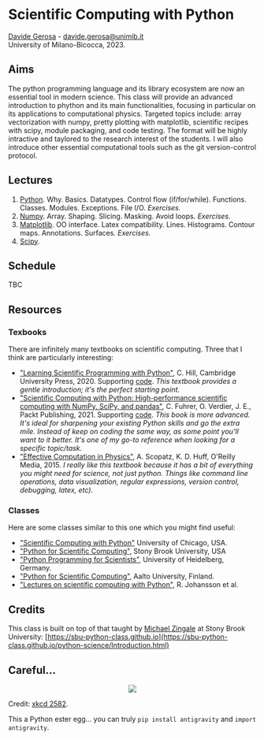 
# Scientific Computing with Python

[Davide Gerosa](https://davidegerosa.com/)  - davide.gerosa@unimib.it  
University of Milano-Bicocca, 2023.

## Aims

The python programming language and its library ecosystem are now an essential tool in modern science. This class will provide an advanced introduction to phython and its main functionalities, focusing in particular on its applications to computational physics. Targeted topics include: array vectorization with numpy, pretty plotting with matplotlib, scientific recipes with scipy, module packaging, and code testing. The format will be highly intractive and taylored to the research interest of the students. I will also introduce other essential computational tools such as the git version-control protocol.  

## Lectures


1. [Python](lectures/L01_python.ipynb). Why. Basics. Datatypes. Control flow (if/for/while). Functions. Classes. Modules. Exceptions. File I/O. *Exercises.*
2. [Numpy](lectures/L02_numpy.ipynb). Array. Shaping. Slicing. Masking. Avoid loops. *Exercises.*
3. [Matplotlib](lectures/L03_matplotlib.ipynb). OO interface. Latex compatibility. Lines. Histograms. Contour maps. Annotations. Surfaces. *Exercises.*  
4. [Scipy](lectures/L04_scipy.ipynb). 

## Schedule

TBC


## Resources

### Texbooks

There are infinitely many textbooks on scientific computing. Three that I think are particularly interesting:

- ["Learning Scientific Programming with Python"](https://www.cambridge.org/core/books/learning-scientific-programming-with-python/3D264483BC7B380A3059B3861C661237), C. Hill, Cambridge University Press, 2020. Supporting [code](https://scipython.com/). *This textbook provides a gentle introduction; it's the perfect starting point.* 
- ["Scientific Computing with Python: High-performance scientific computing with NumPy, SciPy, and pandas"](https://www.packtpub.com/product/scientific-computing-with-python-second-edition/9781838822323), C. Fuhrer, O. Verdier, J. E., Packt Publishing, 2021. Supporting [code](https://github.com/PacktPublishing/Scientific-Computing-with-Python-Second-Edition). *This book is more advanced. It's ideal for sharpening your existing Python skills and go the extra mile. Instead of keep on coding the same way, as some point you'll want to it better. It's one of my go-to reference when looking for a specific topic/task.*
- ["Effective Computation in Physics"](https://www.oreilly.com/library/view/effective-computation-in/9781491901564/), A. Scopatz, K. D. Huff, O'Reilly Media, 2015. *I really like this textbook because it has a bit of everything you might need for science, not just python. Things like command line operations, data visualization, regular expressions, version control, debugging, latex, etc).*


### Classes

Here are some classes similar to this one which you might find useful:

- ["Scientific Computing with Python"](https://github.com/caam37830/book) University of Chicago, USA.
- ["Python for Scientific Computing"](https://sbu-python-class.github.io/python-science/Introduction.html), Stony Brook University, USA
- ["Python Programming for Scientists"](https://astrofrog.github.io/py4sci/), University of Heidelberg, Germany.
- ["Python for Scientific Computing"](https://aaltoscicomp.github.io/python-for-scicomp/), Aalto University, Finland.
- ["Lectures on scientific computing with Python"](https://github.com/jrjohansson/scientific-python-lectures), R. Johansson et al.  






## Credits

This class is built on top of that taught by [Michael Zingale](https://github.com/zingale) at Stony Brook University: [https://sbu-python-class.github.io](https://sbu-python-class.github.io/python-science/Introduction.html)

## Careful... 

<p align="center">
  <img src="https://imgs.xkcd.com/comics/python.png" />
</p>

Credit: [xkcd 2582](https://xkcd.com/353/). 

This a Python ester egg... you can truly `pip install antigravity` and `import antigravity`.
